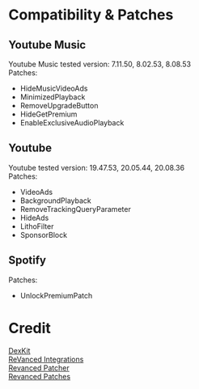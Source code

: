 # Compatibility & Patches

## Youtube Music
Youtube Music tested version: 7.11.50, 8.02.53, 8.08.53  
Patches:
- HideMusicVideoAds
- MinimizedPlayback
- RemoveUpgradeButton
- HideGetPremium
- EnableExclusiveAudioPlayback

## Youtube
Youtube tested version: 19.47.53, 20.05.44, 20.08.36  
Patches: 
- VideoAds
- BackgroundPlayback
- RemoveTrackingQueryParameter
- HideAds
- LithoFilter
- SponsorBlock

## Spotify
Patches:
- UnlockPremiumPatch

# Credit

[DexKit](https://github.com/LuckyPray/DexKit)  
[ReVanced Integrations](https://github.com/ReVanced/revanced-integrations)  
[Revanced Patcher](https://github.com/ReVanced/revanced-patcher)  
[Revanced Patches](https://github.com/ReVanced/revanced-patches)  
